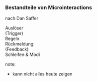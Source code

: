 ### Bestandteile von Microinteractions

nach Dan Saffer

<div class="grid-quarters">
    <div class="fragment white bg-color2">
    Auslöser <br>
    (Trigger)
    </div>
    <div class="fragment white bg-color4">
    Regeln
    </div>
    <div class="fragment white bg-color6">
    Rückmeldung <br> (Feedback)
    </div>
    <div class="fragment white bg-color8">
    Schleifen & Modi
    </div>
</div>

note:
- kann nicht alles heute zeigen